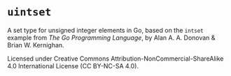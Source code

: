 # `uintset`

A set type for unsigned integer elements in Go, based on the `intset`
example from _The Go Programming Language_, by Alan A. A. Donovan &
Brian W. Kernighan.

Licensed under Creative Commons Attribution-NonCommercial-ShareAlike
4.0 International License (CC BY-NC-SA 4.0).

